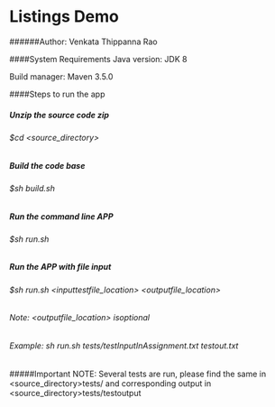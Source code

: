 # Listings Demo
######Author: Venkata Thippanna Rao

####System Requirements
Java version: JDK 8

Build manager: Maven 3.5.0

####Steps to run the app
##### Unzip the source code zip 
###### $cd <source_directory>
##### Build the code base
###### $sh build.sh
##### Run the command line APP
###### $sh run.sh
##### Run the APP with file input
###### $sh run.sh <inputtestfile_location> <outputfile_location>
###### Note: <outputfile_location> isoptional
###### Example: sh run.sh tests/testInputInAssignment.txt testout.txt

#####Important NOTE: Several tests are run, please find the same in <source_directory>tests/ and corresponding output in <source_directory>tests/testoutput





